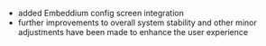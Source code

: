- added Embeddium config screen integration
- further improvements to overall system stability and other minor adjustments have been made to enhance the user experience